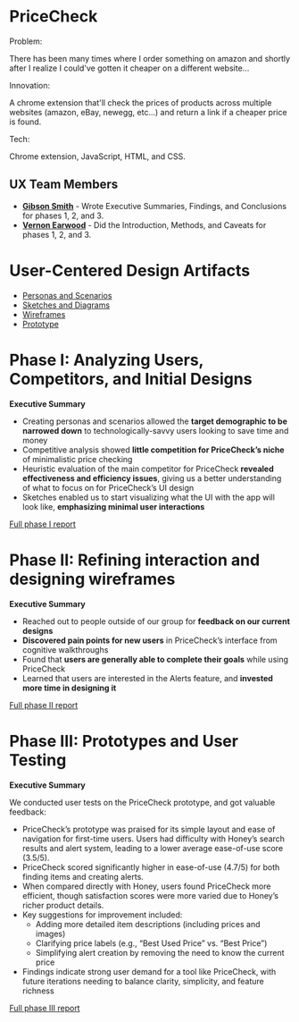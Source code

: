 # PriceCheck

Problem:

There has been many times where I order something on amazon and shortly after I realize I could've gotten it cheaper on a different website...

Innovation:

A chrome extension that'll check the prices of products across multiple websites (amazon, eBay, newegg, etc...) and return a link if a cheaper price is found.

Tech:

Chrome extension, JavaScript, HTML, and CSS.

## UX Team Members

* **[Gibson Smith](https://github.com/UsabilityEngineering/portfolio-gdsmith1)** - Wrote Executive Summaries, Findings, and Conclusions for phases 1, 2, and 3.
* **[Vernon Earwood](https://github.com/UsabilityEngineering/portfolio-vbearwood)** - Did the Introduction, Methods, and Caveats for phases 1, 2, and 3.

# User-Centered Design Artifacts

* [Personas and Scenarios](personas/)
* [Sketches and Diagrams](sketches/)
* [Wireframes](wireframes/)
* [Prototype](#)

# Phase I: Analyzing Users, Competitors, and Initial Designs

**Executive Summary**

* Creating personas and scenarios allowed the **target demographic to be narrowed down** to technologically-savvy users looking to save time and money
* Competitive analysis showed **little competition for PriceCheck’s niche** of minimalistic price checking
* Heuristic evaluation of the main competitor for PriceCheck **revealed effectiveness and efficiency issues**, giving us a better understanding of what to focus on for PriceCheck’s UI design
* Sketches enabled us to start visualizing what the UI with the app will look like, **emphasizing minimal user interactions**


[Full phase I report](phaseI/)

# Phase II: Refining interaction and designing wireframes

**Executive Summary**

* Reached out to people outside of our group for **feedback on our current designs**
* **Discovered pain points for new users** in PriceCheck’s interface from cognitive walkthroughs
* Found that **users are generally able to complete their goals** while using PriceCheck
* Learned that users are interested in the Alerts feature, and **invested more time in designing it**

[Full phase II report](phaseII/)

# Phase III: Prototypes and User Testing

**Executive Summary**

We conducted user tests on the PriceCheck prototype, and got valuable feedback:
* PriceCheck’s prototype was praised for its simple layout and ease of navigation for first-time users.
Users had difficulty with Honey’s search results and alert system, leading to a lower average ease-of-use score (3.5/5).
* PriceCheck scored significantly higher in ease-of-use (4.7/5) for both finding items and creating alerts.
* When compared directly with Honey, users found PriceCheck more efficient, though satisfaction scores were more varied due to Honey’s richer product details.
* Key suggestions for improvement included:
  * Adding more detailed item descriptions (including prices and images)
  * Clarifying price labels (e.g., “Best Used Price” vs. “Best Price”)
  * Simplifying alert creation by removing the need to know the current price
* Findings indicate strong user demand for a tool like PriceCheck, with future iterations needing to balance clarity, simplicity, and feature richness

[Full phase III report](phaseIII/)
